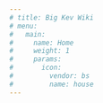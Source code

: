 ```yaml
---
# title: Big Kev Wiki
# menu:
#   main:
#     name: Home
#     weight: 1
#     params:
#       icon:
#         vendor: bs
#         name: house
---
```

